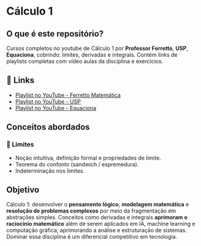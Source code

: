 # Cálculo 1

## O que é este repositório?
Cursos completos no youtube de Cálculo 1 por **Professor Ferretto**, **USP**, **Equaciona**, cobrindo: limites, derivadas e integrais. Contém links de playlists completas com vídeo aulas da disciplina e exercícios.

## 🔗 Links
- [Playlist no YouTube - Ferretto Matemática](https://www.youtube.com/watch?v=DkCHV5Kbx4o&list=PLTPg64KdGgYhACfQUtMf3CuhWOfLoTf_a)
- [Playlist no YouTube - USP](https://www.youtube.com/watch?v=WgHUHPlJETs&list=PLAudUnJeNg4tr-aiNyYCXE46L3qEZ2Nzx)
- [Playlist no YouTube - Equaciona](https://www.youtube.com/watch?v=jQI0bsCtdws&list=PLEfwqyY2ox86LhxKybOY3_IG-7R5herLC)

## Conceitos abordados
### 📝 Limites 
- Noção intuitiva, definição formal e propriedades de limite.
- Teorema do confonto (sandwich / espremedura).
- Indeterminação nos limites.

## Objetivo
Cálculo 1: desenvolver o **pensamento lógico**, **modelagem matemática** e **resolução de problemas complexos** por meio da fragmentação em abstrações simples. Conceitos como derivadas e integrais **aprimoram o raciocínio matemático** além de serem aplicados em IA, machine learning e computação gráfica, aprimorando a análise e estruturação de sistemas. Dominar essa disciplina é um diferencial competitivo em tecnologia.
